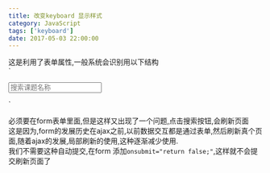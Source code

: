 ```yaml
---
title: 改变keyboard 显示样式
category: JavaScript
tags: ['keyboard']
date: 2017-05-03 22:00:00
---
```

这是利用了表单属性,一般系统会识别用以下结构  
`<form>
<input type="search" class="mui-input-clear" placeholder="搜索课题名称" id="search_keywords">
</form>`

必须要在form表单里面,但是这样又出现了一个问题,点击搜索按钮,会刷新页面  
这是因为,form的发展历史在ajax之前,以前数据交互都是通过表单,然后刷新真个页面,随着ajax的发展,局部刷新的使用,这种逐渐减少使用.  
我们不需要这种自动提交,在form 添加`onsubmit="return false;"`,这样就不会提交刷新页面了
